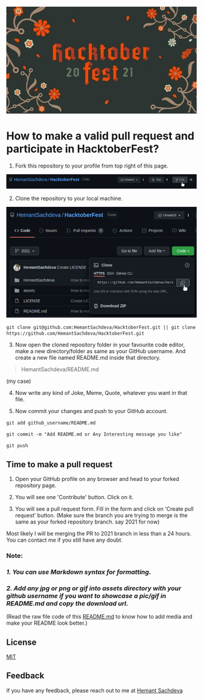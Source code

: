![BANNER](https://raw.githubusercontent.com/HemantSachdeva/HacktoberFest/2021/assets/HacktoberFest.jpg)

# How to make a valid pull request and participate in HacktoberFest?

1. Fork this repository to your profile from top right of this page.

![FORK](https://raw.githubusercontent.com/HemantSachdeva/HacktoberFest/2021/assets/fork.png)

2. Clone the repository to your local machine.

![CLONE](https://raw.githubusercontent.com/HemantSachdeva/HacktoberFest/2021/assets/clone.png)

```
git clone git@github.com:HemantSachdeva/HacktoberFest.git || git clone https://github.com/HemantSachdeva/HacktoberFest.git
```

3. Now open the cloned repository folder in your favourite code editor, make a new directory/folder as same as your GitHub username. And create a new file named README.md inside that directory.

> HemantSachdeva/README.md

(my case)

4. Now write any kind of Joke, Meme, Quote, whatever you want in that file. <br>

5. Now commit your changes and push to your GitHub account.

```
git add github_username/README.md
```
```
git commit -m "Add README.md or Any Interesting message you like"

```
```
git push
```
## Time to make a pull request

1. Open your GitHub profile on any browser and head to your forked repository page.

2. You will see one 'Contribute' button. Click on it.

3. You will see a pull request form. Fill in the form and click on 'Create pull request' button.
(Make sure the branch you are trying to merge is the same as your forked repository branch. say 2021 for now)

Most likely I will be merging the PR to 2021 branch in less than a 24 hours. You can contact me if you still have any doubt.

### Note:
### *1. You can use Markdown syntax for formatting.*
### *2. Add any jpg or png or gif into assets directory with your github username if you want to showcase a pic/gif in README.md and copy the download url.*
(Read the raw file code of this [README.md](https://raw.githubusercontent.com/HemantSachdeva/HacktoberFest/2021/README.md) to know how to add media and make your README look better.)

## License

[MIT](https://choosealicense.com/licenses/mit/)

## Feedback

If you have any feedback, please reach out to me at [Hemant Sachdeva](https://github.com/HemantSachdeva)
